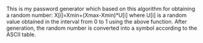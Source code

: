 This is my password generator which based on this algorithm for obtaining a random number:
X[i]=Xmin+(Xmax-Xmin)*U[i]
where U[i] is a random value obtained in the interval from 0 to 1 using the above function. After generation, the random number is converted into a symbol according to the ASCII table.
